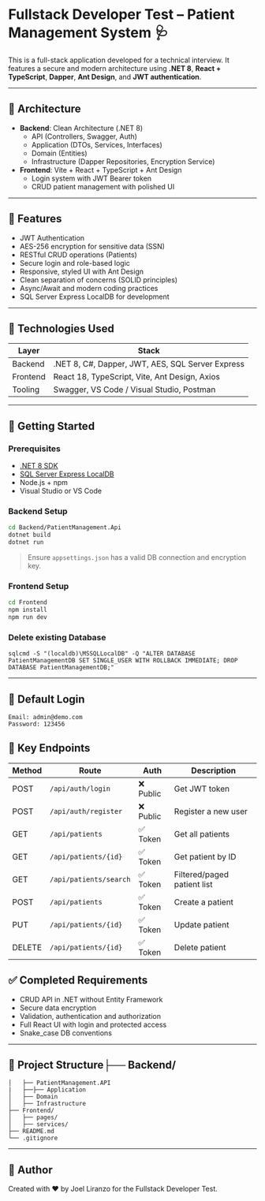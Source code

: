 # Fullstack Developer Test – Patient Management System 🩺

This is a full-stack application developed for a technical interview. It features a secure and modern architecture using **.NET 8**, **React + TypeScript**, **Dapper**, **Ant Design**, and **JWT authentication**.

---

## 🧱 Architecture

- **Backend**: Clean Architecture (.NET 8)
  - API (Controllers, Swagger, Auth)
  - Application (DTOs, Services, Interfaces)
  - Domain (Entities)
  - Infrastructure (Dapper Repositories, Encryption Service)
- **Frontend**: Vite + React + TypeScript + Ant Design
  - Login system with JWT Bearer token
  - CRUD patient management with polished UI

---

## 🔐 Features

- JWT Authentication
- AES-256 encryption for sensitive data (SSN)
- RESTful CRUD operations (Patients)
- Secure login and role-based logic
- Responsive, styled UI with Ant Design
- Clean separation of concerns (SOLID principles)
- Async/Await and modern coding practices
- SQL Server Express LocalDB for development

---

## 🧪 Technologies Used

| Layer    | Stack                                            |
| -------- | ------------------------------------------------ |
| Backend  | .NET 8, C#, Dapper, JWT, AES, SQL Server Express |
| Frontend | React 18, TypeScript, Vite, Ant Design, Axios    |
| Tooling  | Swagger, VS Code / Visual Studio, Postman        |

---

## 🚀 Getting Started

### Prerequisites

- [.NET 8 SDK](https://dotnet.microsoft.com/download)
- [SQL Server Express LocalDB](https://learn.microsoft.com/en-us/sql/database-engine/configure-windows/sql-server-express-localdb)
- Node.js + npm
- Visual Studio or VS Code

### Backend Setup

```bash
cd Backend/PatientManagement.Api
dotnet build
dotnet run
```

> Ensure `appsettings.json` has a valid DB connection and encryption key.

### Frontend Setup

```bash
cd Frontend
npm install
npm run dev
```

### Delete existing Database

```
sqlcmd -S "(localdb)\MSSQLLocalDB" -Q "ALTER DATABASE PatientManagementDB SET SINGLE_USER WITH ROLLBACK IMMEDIATE; DROP DATABASE PatientManagementDB;"
```

---

## 🔑 Default Login

```
Email: admin@demo.com
Password: 123456
```

## 📡 Key Endpoints

| Method | Route                    | Auth      | Description                 |
| ------ | ------------------------ | --------- | --------------------------- |
| POST   | `/api/auth/login`      | ❌ Public | Get JWT token               |
| POST   | `/api/auth/register`   | ❌ Public | Register a new user         |
| GET    | `/api/patients`        | ✅ Token  | Get all patients            |
| GET    | `/api/patients/{id}`   | ✅ Token  | Get patient by ID           |
| GET    | `/api/patients/search` | ✅ Token  | Filtered/paged patient list |
| POST   | `/api/patients`        | ✅ Token  | Create a patient            |
| PUT    | `/api/patients/{id}`   | ✅ Token  | Update patient              |
| DELETE | `/api/patients/{id}`   | ✅ Token  | Delete patient              |

## ✅ Completed Requirements

- CRUD API in .NET without Entity Framework
- Secure data encryption
- Validation, authentication and authorization
- Full React UI with login and protected access
- Snake_case DB conventions

---

## 📂 Project Structure├── Backend/

```
│   ├── PatientManagement.API
|   ├──├── Application
│   ├── Domain
│   ├── Infrastructure
├── Frontend/
│   ├── pages/
│   ├── services/
├── README.md
└── .gitignore

```

---

## 🙌 Author

Created with ❤️ by Joel Liranzo for the Fullstack Developer Test.
